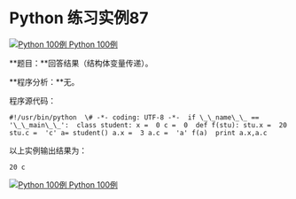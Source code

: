 Python 练习实例87
=============

 [![Python 100例](../images/up.gif) Python 100例](python-100-examples.html)

**题目：**回答结果（结构体变量传递）。

**程序分析：**无。

程序源代码：
```
#!/usr/bin/python  \# -*- coding: UTF-8 -*-  if \_\_name\_\_ ==  '\_\_main\_\_':  class student: x =  0 c =  0  def f(stu): stu.x =  20 stu.c =  'c' a= student() a.x =  3 a.c =  'a' f(a)  print a.x,a.c
```
以上实例输出结果为：
```
20 c
```
 [![Python 100例](../images/up.gif) Python 100例](python-100-examples.html)